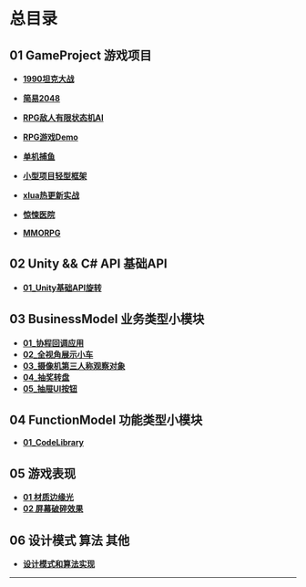 # 总目录
01 GameProject  游戏项目
---------------------------------------------------------------------------------------------------------
* [**1990坦克大战**](https://github.com/linguoyuan/01_1990Tank)

* [**简易2048**](https://github.com/linguoyuan/02_2048)

* [**RPG敌人有限状态机AI**](https://github.com/linguoyuan/03_RPG_FSM_AI)

* [**RPG游戏Demo**](https://github.com/linguoyuan/04_MyRPGGame)

* [**单机捕鱼**](https://github.com/linguoyuan/04_MyRPGGame)

* [**小型项目轻型框架**](https://github.com/linguoyuan/06_SimpleFrame)

* [**xlua热更新实战**](https://github.com/linguoyuan/xLuaSampleFrame)

* [**惊悚医院**](https://github.com/linguoyuan/07_JingSongYiYuan)

* [**MMORPG**](https://github.com/linguoyuan/08_MMORPGDemo/tree/master)


02 Unity && C#  API  基础API
--------------------------------------------------------------------------------------------------------
* [**01_Unity基础API旋转**](https://github.com/linguoyuan/Unity_API_01_Rotate)



03 BusinessModel  业务类型小模块
--------------------------------------------------------------------------------------------------------
* [**01_协程回调应用**](https://github.com/linguoyuan/BusinessModel_01_CoroutineAndAction)
* [**02_全视角展示小车**](https://github.com/linguoyuan/BusinessModel_02_ViewControl)
* [**03_摄像机第三人称观察对象**](https://github.com/linguoyuan/BusinessModel_3_CameraControl)
* [**04_抽奖转盘**](https://github.com/linguoyuan/BusinessModel_04_TurnWheel/tree/master)
* [**05_抽屉UI按钮**](https://github.com/linguoyuan/BusinessModel_05_ChouTi/tree/master)

04 FunctionModel  功能类型小模块
--------------------------------------------------------------------------------------------------------
* [**01_CodeLibrary**](https://github.com/linguoyuan/CodeLibrary)

05 游戏表现
--------------------------------------------------------------------------------------------------------
* [**01 材质边缘光**](https://github.com/linguoyuan/GameDisplay_Flash)
* [**02 屏幕破碎效果**](https://github.com/linguoyuan/GameDisplay_ScreenBroken)

06 设计模式 算法 其他
--------------------------------------------------------------------------------------------------------
* [**设计模式和算法实现**](https://github.com/linguoyuan/CSharp)

--------------------------------------------------------------------------------------------------------
